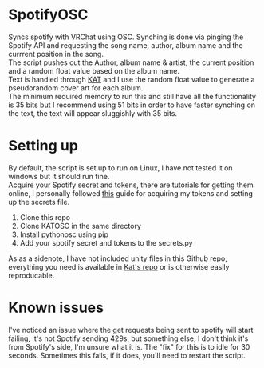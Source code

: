 # SpotifyOSC
Syncs spotify with VRChat using OSC.
Synching is done via pinging the Spotify API and requesting the song name, author, album name and the currrent position in the song.<br />
The script pushes out the Author, album name & artist, the current position and a random float value based on the album name. <br />
Text is handled through [KAT](https://github.com/killfrenzy96/KatOscApp "KAT's Github page") and I use the random float value to generate a pseudorandom cover art for each album. <br />
The minimum required memory to run this and still have all the functionality is 35 bits but I recommend using 51 bits in order to have faster synching on the text, the text will appear sluggishly with 35 bits.<br />

# Setting up
By default, the script is set up to run on Linux, I have not tested it on windows but it should run fine.<br />
Acquire your Spotify secret and tokens, there are tutorials for getting them online, I personally followed [this](https://youtu.be/-FsFT6OwE1A "Automate Spotify with Python") guide for acquiring my tokens and setting up the secrets file.
1. Clone this repo
2. Clone KATOSC in the same directory
3. Install pythonosc using pip
4. Add your spotify secret and tokens to the secrets.py

As as a sidenote, I have not included unity files in this Github repo, everything you need is available in [Kat's repo](https://github.com/killfrenzy96/KatOscApp "KAT's Github page") or is otherwise easily reproducable. 

# Known issues
I've noticed an issue where the get requests being sent to spotify will start failing, It's not Spotify sending 429s, but something else, I don't think it's from Spotify's side, I'm unsure what it is. The "fix" for this is to idle for 30 seconds. Sometimes this fails, if it does, you'll need to restart the script. 
